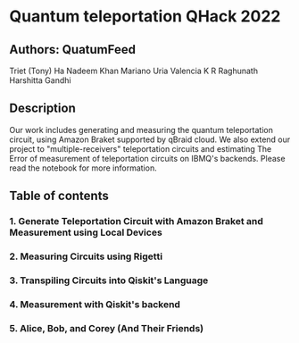 # Quantum teleportation QHack 2022

## Authors: QuatumFeed
Triet (Tony) Ha
Nadeem Khan
Mariano Uria Valencia
K R Raghunath
Harshitta Gandhi

## Description
Our work includes generating and measuring the quantum teleportation circuit, using Amazon Braket supported by qBraid cloud. We also extend our project to "multiple-receivers" teleportation circuits and estimating The Error of measurement of teleportation circuits on IBMQ's backends. Please read the notebook for more information.

## Table of contents

### 1. Generate Teleportation Circuit with Amazon Braket and Measurement using Local Devices
### 2. Measuring Circuits using Rigetti
### 3. Transpiling Circuits into Qiskit's Language
### 4. Measurement with Qiskit's backend
### 5. Alice, Bob, and Corey (And Their Friends)
